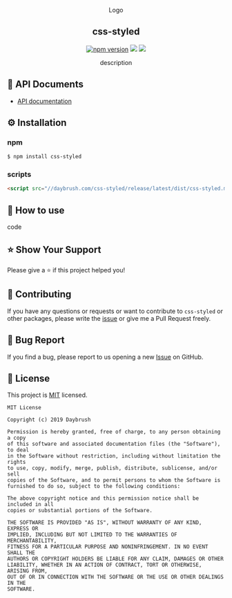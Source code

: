 
<p align="middle" >Logo</p>
<h2 align="middle">css-styled</h2>
<p align="middle">
<a href="https://www.npmjs.com/package/css-styled" target="_blank"><img src="https://img.shields.io/npm/v/css-styled.svg?style=flat-square&color=007acc&label=version" alt="npm version" /></a>
<img src="https://img.shields.io/badge/language-typescript-blue.svg?style=flat-square"/>
<a href="https://github.com/daybrush/css-styled/blob/master/LICENSE" target="_blank"><img src="https://img.shields.io/github/license/daybrush/css-styled.svg?style=flat-square&label=license&color=08CE5D"/></a>
</p>
<p align="middle">description</p>

## 📄 API Documents
* [API documentation](https://daybrush.com/css-styled/release/latest/doc/)

## ⚙️ Installation
### npm
```bash
$ npm install css-styled
```

### scripts

```html
<script src="//daybrush.com/css-styled/release/latest/dist/css-styled.min.js"></script>
```

## 🚀 How to use
code

## ⭐️ Show Your Support
Please give a ⭐️ if this project helped you!

## 👏 Contributing

If you have any questions or requests or want to contribute to `css-styled` or other packages, please write the [issue](https://github.com/daybrush/css-styled/issues) or give me a Pull Request freely.

## 🐞 Bug Report

If you find a bug, please report to us opening a new [Issue](https://github.com/daybrush/css-styled/issues) on GitHub.


## 📝 License

This project is [MIT](https://github.com/daybrush/css-styled/blob/master/LICENSE) licensed.

```
MIT License

Copyright (c) 2019 Daybrush

Permission is hereby granted, free of charge, to any person obtaining a copy
of this software and associated documentation files (the "Software"), to deal
in the Software without restriction, including without limitation the rights
to use, copy, modify, merge, publish, distribute, sublicense, and/or sell
copies of the Software, and to permit persons to whom the Software is
furnished to do so, subject to the following conditions:

The above copyright notice and this permission notice shall be included in all
copies or substantial portions of the Software.

THE SOFTWARE IS PROVIDED "AS IS", WITHOUT WARRANTY OF ANY KIND, EXPRESS OR
IMPLIED, INCLUDING BUT NOT LIMITED TO THE WARRANTIES OF MERCHANTABILITY,
FITNESS FOR A PARTICULAR PURPOSE AND NONINFRINGEMENT. IN NO EVENT SHALL THE
AUTHORS OR COPYRIGHT HOLDERS BE LIABLE FOR ANY CLAIM, DAMAGES OR OTHER
LIABILITY, WHETHER IN AN ACTION OF CONTRACT, TORT OR OTHERWISE, ARISING FROM,
OUT OF OR IN CONNECTION WITH THE SOFTWARE OR THE USE OR OTHER DEALINGS IN THE
SOFTWARE.
```